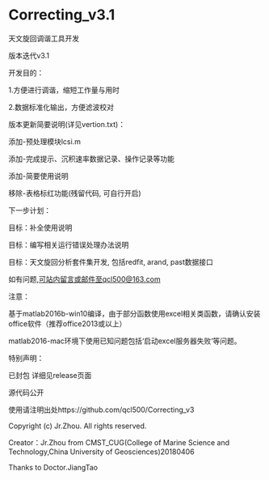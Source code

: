 # Correcting_v3.1

天文旋回调谐工具开发

版本迭代v3.1

开发目的：

1.方便进行调谐，缩短工作量与用时

2.数据标准化输出，方便滤波校对

版本更新简要说明(详见vertion.txt)：

添加-预处理模块lcsi.m

添加-完成提示、沉积速率数据记录、操作记录等功能

添加-简要使用说明

移除-表格标红功能(残留代码, 可自行开启)

下一步计划：

目标：补全使用说明

目标：编写相关运行错误处理办法说明

目标：天文旋回分析套件集开发, 包括redfit, arand, past数据接口

如有问题,可站内留言或邮件至qcl500@163.com

注意：

基于matlab2016b-win10编译，由于部分函数使用excel相关类函数，请确认安装office软件（推荐office2013或以上）

matlab2016-mac环境下使用已知问题包括‘启动excel服务器失败’等问题。

特别声明：

已封包 详细见release页面

源代码公开

使用请注明出处https://github.com/qcl500/Correcting_v3

Copyright (c) Jr.Zhou. All rights reserved.

Creator：Jr.Zhou from CMST_CUG(College of Marine Science and Technology,China University of Geosciences)20180406

Thanks to Doctor.JiangTao
